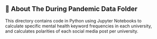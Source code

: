 ## 📁 About The During Pandemic Data Folder

This directory contains code in Python using Jupyter Notebooks to calculate specific mental health keyword frequencies in each university, and calculates polarities of each social media post per university.
